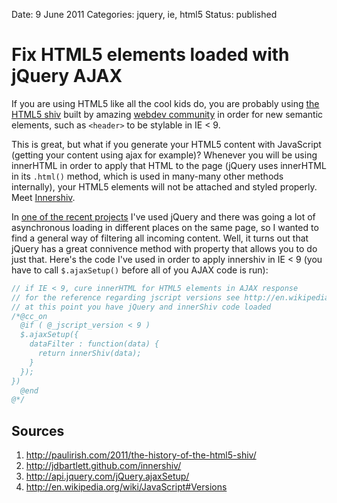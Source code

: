 Date: 9 June 2011
Categories: jquery, ie, html5
Status: published

# Fix HTML5 elements loaded with jQuery AJAX

If you are using HTML5 like all the cool kids do, you are probably using [the HTML5 shiv](http://html5shim.googlecode.com/svn/trunk/html5.js) built by amazing [webdev community](http://paulirish.com/2011/the-history-of-the-html5-shiv/) in order for new semantic elements, such as `<header>` to be stylable in IE < 9.
    
This is great, but what if you generate your HTML5 content with JavaScript (getting your content using ajax for example)? Whenever you will be using innerHTML in order to apply that HTML to the page (jQuery uses innerHTML in its `.html()` method, which is used in many-many other methods internally), your HTML5 elements will not be attached and styled properly. Meet [Innershiv](http://jdbartlett.github.com/innershiv/).

In [one of the recent projects](http://www,omami.ru) I've used jQuery and there was going a lot of asynchronous loading in different places on the same page, so I wanted to find a general way of filtering all incoming content. Well, it turns out that jQuery has a great connivence method with property that allows you to do just that. Here's the code I've used in order to apply innershiv in IE < 9 (you have to call `$.ajaxSetup()` before all of you AJAX code is run):

~~~js
// if IE < 9, cure innerHTML for HTML5 elements in AJAX response
// for the reference regarding jscript versions see http://en.wikipedia.org/wiki/JavaScript#Versions
// at this point you have jQuery and innerShiv code loaded
/*@cc_on
  @if ( @_jscript_version < 9 ) 
  $.ajaxSetup({
    dataFilter : function(data) {
      return innerShiv(data);
    }
  });
})
  @end
@*/
~~~

Sources
-------
1. http://paulirish.com/2011/the-history-of-the-html5-shiv/
2. http://jdbartlett.github.com/innershiv/
3. http://api.jquery.com/jQuery.ajaxSetup/
4. http://en.wikipedia.org/wiki/JavaScript#Versions
